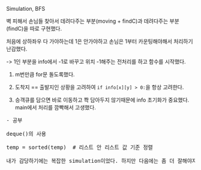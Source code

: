 Simulation, BFS

벽 피해서 손님들 찾아서 데려다주는 부분(moving + findC)과 데려다주는 부분(findC)을 따로 구현했다.

처음에 상하좌우 다 가야하는데 1은 안가야하고 손님은 1부터 카운팅해야해서 처리하기 난감했다.

-> 1인 부분을 info에서 -1로 바꾸고 위치 -1해주는 전처리를 하고 함수를 시작했다.

1. m번만큼 for문 돌도록했다.

2. 도착지 == 출발지인 상황을 고려하여 `if info[x][y] > 0:`을 항상 고려한다.

3. 승객큐를 담으면 바로 이동하고 쫙 담아두지 않기때문에 info 초기화가 중요했다. main에서 처리를 깜빡해서 고생했다.

<pre>
- 공부

deque()의 사용

temp = sorted(temp)  # 리스트 안 리스트 값 기준 정렬

내가 감당하기에는 복잡한 simulation이었다. 하지만 다음에는 좀 더 잘해야지..
</pre>